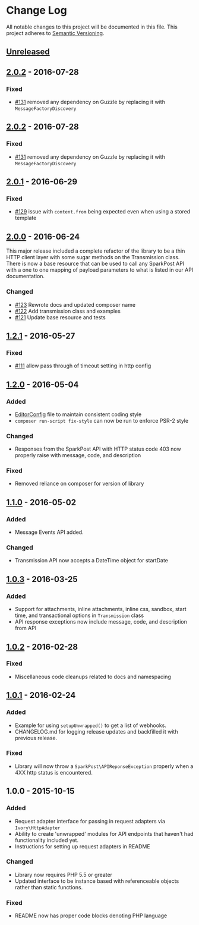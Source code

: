 # Change Log
All notable changes to this project will be documented in this file.
This project adheres to [Semantic Versioning](http://semver.org/).

## [Unreleased][unreleased]

## [2.0.2] - 2016-07-28
### Fixed
- [#131](https://github.com/SparkPost/php-sparkpost/pull/131) removed any dependency on Guzzle by replacing it with `MessageFactoryDiscovery`

## [2.0.2] - 2016-07-28
### Fixed
- [#131](https://github.com/SparkPost/php-sparkpost/pull/131) removed any dependency on Guzzle by replacing it with `MessageFactoryDiscovery`


## [2.0.1] - 2016-06-29
### Fixed
- [#129](https://github.com/SparkPost/php-sparkpost/pull/129) issue with `content.from` being expected even when using a stored template

## [2.0.0] - 2016-06-24

This major release included a complete refactor of the library to be a thin HTTP client layer with some sugar methods on the Transmission class. There is now a base resource that can be used to call any SparkPost API with a one to one mapping of payload parameters to what is listed in our API documentation.

### Changed
- [#123](https://github.com/SparkPost/php-sparkpost/pull/123) Rewrote docs and updated composer name
- [#122](https://github.com/SparkPost/php-sparkpost/pull/122) Add transmission class and examples
- [#121](https://github.com/SparkPost/php-sparkpost/pull/121) Update base resource and tests

## [1.2.1] - 2016-05-27
### Fixed
- [#111](https://github.com/SparkPost/php-sparkpost/pull/111) allow pass through of timeout setting in http config

## [1.2.0] - 2016-05-04
### Added
- [EditorConfig](http://editorconfig.org/) file to maintain consistent coding style
- `composer run-script fix-style` can now be run to enforce PSR-2 style

### Changed
- Responses from the SparkPost API with HTTP status code 403 now properly raise with message, code, and description

### Fixed
- Removed reliance on composer for version of library

## [1.1.0] - 2016-05-02
### Added
- Message Events API added.

### Changed
- Transmission API now accepts a DateTime object for startDate

## [1.0.3] - 2016-03-25
### Added
- Support for attachments, inline attachments, inline css, sandbox, start time, and transactional options in `Transmission` class
- API response exceptions now include message, code, and description from API

## [1.0.2] - 2016-02-28
### Fixed
- Miscellaneous code cleanups related to docs and namespacing

## [1.0.1] - 2016-02-24
### Added
- Example for using `setupUnwrapped()` to get a list of webhooks.
- CHANGELOG.md for logging release updates and backfilled it with previous release.

### Fixed
- Library will now throw a `SparkPost\APIReponseException` properly when a 4XX http status is encountered.

## 1.0.0 - 2015-10-15
### Added
- Request adapter interface for passing in request adapters via `Ivory\HttpAdapter`
- Ability to create 'unwrapped' modules for API endpoints that haven't had functionality included yet.
- Instructions for setting up request adapters in README 

### Changed
- Library now requires PHP 5.5 or greater
- Updated interface to be instance based with referenceable objects rather than static functions.

### Fixed
- README now has proper code blocks denoting PHP language

[unreleased]: https://github.com/sparkpost/php-sparkpost/compare/2.0.2...HEAD
[2.0.2]: https://github.com/sparkpost/php-sparkpost/compare/2.0.1...2.0.2
[2.0.1]: https://github.com/sparkpost/php-sparkpost/compare/2.0.0...2.0.1
[2.0.0]: https://github.com/sparkpost/php-sparkpost/compare/1.2.1...2.0.0
[1.2.1]: https://github.com/sparkpost/php-sparkpost/compare/1.2.0...1.2.1
[1.2.0]: https://github.com/sparkpost/php-sparkpost/compare/v1.1.0...1.2.0
[1.1.0]: https://github.com/sparkpost/php-sparkpost/compare/v1.0.3...v1.1.0
[1.0.3]: https://github.com/sparkpost/php-sparkpost/compare/v1.0.2...v1.0.3
[1.0.2]: https://github.com/sparkpost/php-sparkpost/compare/v1.0.1...v1.0.2
[1.0.1]: https://github.com/sparkpost/php-sparkpost/compare/v1.0.0...v1.0.1

